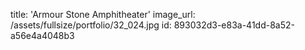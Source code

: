 title: 'Armour Stone Amphitheater'
image_url: /assets/fullsize/portfolio/32_024.jpg
id: 893032d3-e83a-41dd-8a52-a56e4a4048b3
